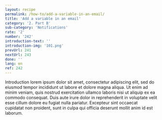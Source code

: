 ```yaml
---
layout: recipe
permalink: /how-to/add-a-variable-in-an-email/
title: 'Add a variable in an email'
category: '2. Part B'
sub-category: 'Notifications'
rate: '2'
number: '242'
introduction-text: ''
introduction-img: '101.png'
prevUrl: 241
nextUrl: 243
done: ''
lang: en
ref: 242
---
```


Introduction lorem ipsum dolor sit amet, consectetur adipiscing elit, sed do eiusmod tempor incididunt ut labore et dolore magna aliqua. Ut enim ad minim veniam, quis nostrud exercitation ullamco laboris nisi ut aliquip ex ea commodo consequat. Duis aute irure dolor in reprehenderit in voluptate velit esse cillum dolore eu fugiat nulla pariatur. Excepteur sint occaecat cupidatat non proident, sunt in culpa qui officia deserunt mollit anim id est laborum.

